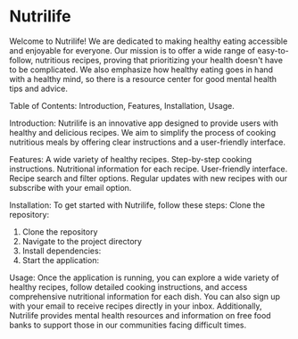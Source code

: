 # Nutrilife
Welcome to Nutrilife! We are dedicated to making healthy eating accessible and enjoyable for everyone. Our mission is to offer a wide range of easy-to-follow, nutritious recipes, proving that prioritizing your health doesn't have to be complicated. We also emphasize how healthy eating goes in hand with a healthy mind, so there is a resource center for good mental health tips and advice.

Table of Contents:
Introduction,
Features,
Installation,
Usage.


Introduction:
Nutrilife is an innovative app designed to provide users with healthy and delicious recipes. We aim to simplify the process of cooking nutritious meals by offering clear instructions and a user-friendly interface.


Features:
A wide variety of healthy recipes.
Step-by-step cooking instructions.
Nutritional information for each recipe.
User-friendly interface.
Recipe search and filter options.
Regular updates with new recipes with our subscribe with your email option.


Installation:
To get started with Nutrilife, follow these steps:
Clone the repository:
1.    Clone the repository
2.    Navigate to the project directory
3.    Install dependencies:
4.   Start the application:


Usage:
Once the application is running, you can explore a wide variety of healthy recipes, follow detailed cooking instructions, and access comprehensive nutritional information for each dish. You can also sign up with your email to receive recipes directly in your inbox. Additionally, Nutrilife provides mental health resources and information on free food banks to support those in our communities facing difficult times.
